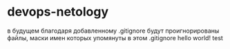 # devops-netology
в будущем благодаря добавленному .gitignore будут проигнорированы файлы, маски имен которых упомянуты в этом .gitignore 
hello world!
test
